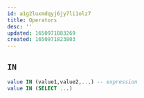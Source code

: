 ```yaml
---
id: a1g2luxmdqyj6jy7li1olz7
title: Operators
desc: ''
updated: 1650971883269
created: 1650971823803
---
```


## `IN`

```sql
value IN (value1,value2,...) -- expression
value IN (SELECT ...)
```
